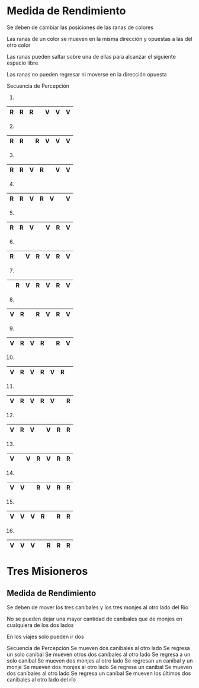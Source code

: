 #   Medida de Rendimiento
Se deben de cambiar las posiciones de las ranas de colores

Las ranas de un color se mueven en la misma dirección y opuestas a las del otro color

Las ranas pueden saltar sobre una de ellas para alcanzar el siguiente espacio libre

Las ranas no pueden regresar ni moverse en la dirección opuesta

Secuencia de Percepción

1. 
| R | R | R |   | V | V | V |
|---|---|---|---|---|---|---|
2. 
| R | R |   | R | V | V | V |
|---|---|---|---|---|---|---|
3. 
| R | R | V | R |   | V | V |
|---|---|---|---|---|---|---|
4. 
| R | R | V | R | V |   | V |
|---|---|---|---|---|---|---|
5. 
| R | R | V |   | V | R | V |
|---|---|---|---|---|---|---|
6. 
| R |   | V | R | V | R | V |
|---|---|---|---|---|---|---|
7. 
|   | R | V | R | V | R | V |
|---|---|---|---|---|---|---|
8. 
| V | R |   | R | V | R | V |
|---|---|---|---|---|---|---|
9. 
| V | R | V | R |   | R | V |
|---|---|---|---|---|---|---|
10. 
| V | R | V | R | V | R |   |
|---|---|---|---|---|---|---|
11. 
| V | R | V | R | V |   | R |
|---|---|---|---|---|---|---|
12. 
| V | R | V |   | V | R | R |
|---|---|---|---|---|---|---|
13. 
| V |   | V | R | V | R | R |
|---|---|---|---|---|---|---|
14. 
| V | V |   | R | V | R | R |
|---|---|---|---|---|---|---|
15. 
| V | V | V | R |   | R | R |
|---|---|---|---|---|---|---|
16.  
| V | V | V |   | R | R | R |
|---|---|---|---|---|---|---|

# Tres Misioneros
## Medida de Rendimiento
Se deben de mover los tres caníbales y los tres monjes al otro lado del Río

No se pueden dejar una mayor cantidad de caníbales que de monjes en cualquiera de los dos lados

En los viajes solo pueden ir dos

Secuencia de Percepción
Se mueven dos caníbales al otro lado
Se regresa un solo caníbal
Se mueven otros dos caníbales al otro lado
Se regresa a un solo caníbal
Se mueven dos monjes al otro lado
Se regresan un caníbal y un monje
Se mueven dos monjes al otro lado
Se regresa un caníbal
Se mueven dos caníbales al otro lado
Se regresa un caníbal
Se mueven los últimos dos caníbales al otro lado del río